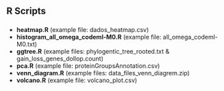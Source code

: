 ## R Scripts

### 

- __heatmap.R__ (example file: dados_heatmap.csv)
- __histogram_all_omega_codeml-M0.R__ (example file: all_omega_codeml-M0.txt)
- __ggtree.R__ (example files: phylogentic_tree_rooted.txt & gain_loss_genes_dollop.count)
- __pca.R__ (example file: proteinGroupsAnnotation.csv)
- __venn_diagram.R__ (example files: data_files_venn_diagrem.zip)
- __volcano.R__ (example file: volcano_plot.csv)
